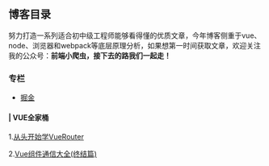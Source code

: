 ## 博客目录
努力打造一系列适合初中级工程师能够看得懂的优质文章，今年博客侧重于vue、node、浏览器和webpack等底层原理分析，如果想第一时间获取文章，欢迎关注我的公众号：**前端小爬虫，接下去的路我们一起走！**
### 专栏

* [掘金](https://juejin.im/user/593d1051128fe1006ae4dde8/posts)

#### | VUE全家桶
1.[从头开始学VueRouter](https://github.com/zhengjiaqing/blog/issues/8#issue-485640253)

2.[Vue组件通信大全(终结篇)](https://github.com/zhengjiaqing/blog/issues/8#issue-485640253)
